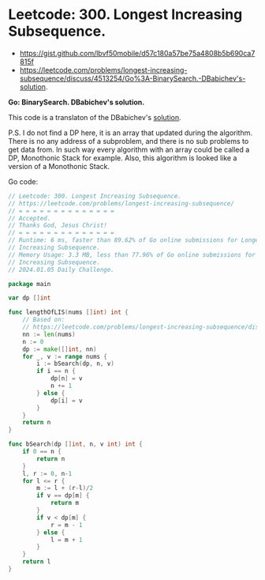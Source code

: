 # Leetcode: 300. Longest Increasing Subsequence.

- https://gist.github.com/lbvf50mobile/d57c180a57be75a4808b5b690ca7815f
- https://leetcode.com/problems/longest-increasing-subsequence/discuss/4513254/Go%3A-BinarySearch.-DBabichev's-solution.

**Go: BinarySearch. DBabichev's solution.**

This code is a translaton of the DBabichev's [solution](https://leetcode.com/problems/longest-increasing-subsequence/discuss/667975/Python-3-Lines-dp-with-binary-search-explained).

P.S. I do not find a DP here, it is an array that updated during the
algorithm. There is no any address of a subproblem, and there is no sub
problems to get data from. In such way every algorithm with an array could be
called a DP, Monothonic Stack for example. Also, this algorithm is looked like
a version of a Monothonic Stack.

Go code:
```Go
// Leetcode: 300. Longest Increasing Subsequence.
// https://leetcode.com/problems/longest-increasing-subsequence/
// = = = = = = = = = = = = = =
// Accepted.
// Thanks God, Jesus Christ!
// = = = = = = = = = = = = = =
// Runtime: 6 ms, faster than 89.62% of Go online submissions for Longest
// Increasing Subsequence.
// Memory Usage: 3.3 MB, less than 77.96% of Go online submissions for Longest
// Increasing Subsequence.
// 2024.01.05 Daily Challenge.

package main

var dp []int

func lengthOfLIS(nums []int) int {
	// Based on:
	// https://leetcode.com/problems/longest-increasing-subsequence/discuss/667975/Python-3-Lines-dp-with-binary-search-explained
	nn := len(nums)
	n := 0
	dp := make([]int, nn)
	for _, v := range nums {
		i := bSearch(dp, n, v)
		if i == n {
			dp[n] = v
			n += 1
		} else {
			dp[i] = v
		}
	}
	return n 
}

func bSearch(dp []int, n, v int) int {
	if 0 == n {
		return n
	}
	l, r := 0, n-1
	for l <= r {
		m := l + (r-l)/2
		if v == dp[m] {
			return m
		}
		if v < dp[m] {
			r = m - 1
		} else {
			l = m + 1
		}
	}
	return l
}
```
